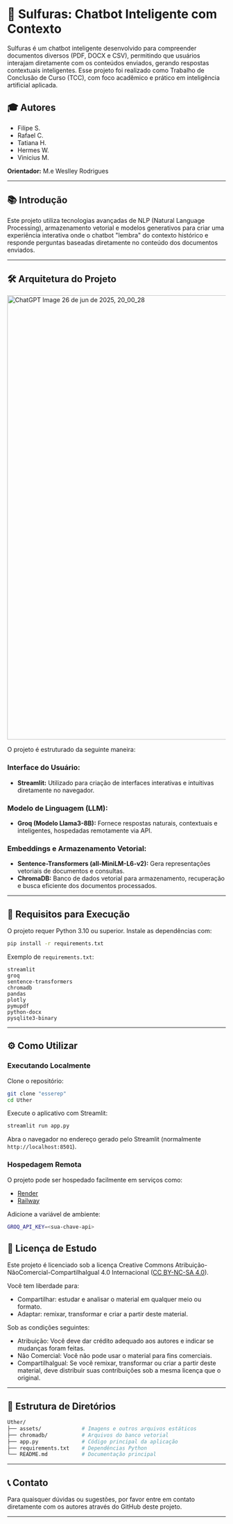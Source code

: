 # 🔨 Sulfuras: Chatbot Inteligente com Contexto

Sulfuras é um chatbot inteligente desenvolvido para compreender documentos diversos (PDF, DOCX e CSV), permitindo que usuários interajam diretamente com os conteúdos enviados, gerando respostas contextuais inteligentes. Esse projeto foi realizado como Trabalho de Conclusão de Curso (TCC), com foco acadêmico e prático em inteligência artificial aplicada.

## 🎓 Autores

- Filipe S.
- Rafael C.
- Tatiana H.
- Hermes W.
- Vinicius M.

**Orientador:** M.e Weslley Rodrigues

---

## 📚 Introdução

Este projeto utiliza tecnologias avançadas de NLP (Natural Language Processing), armazenamento vetorial e modelos generativos para criar uma experiência interativa onde o chatbot "lembra" do contexto histórico e responde perguntas baseadas diretamente no conteúdo dos documentos enviados.

---

## 🛠️ Arquitetura do Projeto

<img width="1536" height="1024" alt="ChatGPT Image 26 de jun  de 2025, 20_00_28" src="https://github.com/user-attachments/assets/c3629de7-8c72-4463-b859-af8c6cb448e0" />

O projeto é estruturado da seguinte maneira:

### Interface do Usuário:
- **Streamlit:** Utilizado para criação de interfaces interativas e intuitivas diretamente no navegador.

### Modelo de Linguagem (LLM):
- **Groq (Modelo Llama3-8B):** Fornece respostas naturais, contextuais e inteligentes, hospedadas remotamente via API.

### Embeddings e Armazenamento Vetorial:
- **Sentence-Transformers (all-MiniLM-L6-v2):** Gera representações vetoriais de documentos e consultas.
- **ChromaDB:** Banco de dados vetorial para armazenamento, recuperação e busca eficiente dos documentos processados.

---

## 🚩 Requisitos para Execução

O projeto requer Python 3.10 ou superior. Instale as dependências com:

```bash
pip install -r requirements.txt
```

Exemplo de `requirements.txt`:

```text
streamlit
groq
sentence-transformers
chromadb
pandas
plotly
pymupdf
python-docx
pysqlite3-binary
```

---

## ⚙️ Como Utilizar

### Executando Localmente

Clone o repositório:

```bash
git clone "esserep"
cd Uther
```

Execute o aplicativo com Streamlit:

```bash
streamlit run app.py
```

Abra o navegador no endereço gerado pelo Streamlit (normalmente `http://localhost:8501`).

### Hospedagem Remota

O projeto pode ser hospedado facilmente em serviços como:

- [Render](https://render.com)
- [Railway](https://railway.app)

Adicione a variável de ambiente:

```bash
GROQ_API_KEY=<sua-chave-api>
```
## 📖 Licença de Estudo

Este projeto é licenciado sob a licença Creative Commons Atribuição-NãoComercial-CompartilhaIgual 4.0 Internacional ([CC BY-NC-SA 4.0](https://creativecommons.org/licenses/by-nc-sa/4.0/deed.pt_BR)).

Você tem liberdade para:
- Compartilhar: estudar e analisar o material em qualquer meio ou formato.
- Adaptar: remixar, transformar e criar a partir deste material.

Sob as condições seguintes:
- Atribuição: Você deve dar crédito adequado aos autores e indicar se mudanças foram feitas.
- Não Comercial: Você não pode usar o material para fins comerciais.
- CompartilhaIgual: Se você remixar, transformar ou criar a partir deste material, deve distribuir suas contribuições sob a mesma licença que o original.

---

## 📌 Estrutura de Diretórios

```bash
Uther/
├── assets/             # Imagens e outros arquivos estáticos
├── chromadb/           # Arquivos do banco vetorial
├── app.py              # Código principal da aplicação
├── requirements.txt    # Dependências Python
└── README.md           # Documentação principal
```

---

## 📞 Contato

Para quaisquer dúvidas ou sugestões, por favor entre em contato diretamente com os autores através do GitHub deste projeto.

---
